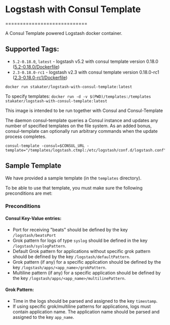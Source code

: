 # Logstash with Consul Template
============================

A Consul Template powered Logstash docker container.

## Supported Tags:
* `5.2-0.18.0`, `latest` - logstash v5.2 with consul template version 0.18.0 ([5.2-0.18.0/Dockerfile](https://github.com/stakater/dockerfile-logstash-with-consul-template/blob/master/5.2/Dockerfile))
* `2.3-0.18.0-rc1` - logstash v2.3 with consul template version 0.18.0-rc1 ([2.3-0.18.0-rc1/Dockerfile](https://github.com/stakater/dockerfile-logstash-with-consul-template/blob/master/2.3/Dockerfile))

`docker run stakater/logstash-with-consul-template:latest`

To specify templates:
`docker run -d -v $(PWD)/templates:/templates stakater/logstash-with-consul-template:latest`

This image is intended to be run together with Consul and Consul-Template

The daemon consul-template queries a Consul instance and updates any number of specified templates on the file system. As an added bonus, consul-template can optionally run arbitrary commands when the update process completes.

```
consul-template -consul=$CONSUL_URL -template="/templates/logstash.ctmpl:/etc/logstash/conf.d/logstash.conf"
```
## Sample Template 
We have provided a sample template (in the `templates` directory).

To be able to use that template, you must make sure the following preconditions are met: 

### Preconditions

#### Consul Key-Value entries:
* Port for receiving "beats" should be defined by the key `/logstash/beatsPort`
* Grok pattern for logs of type `syslog` should be defined in the key `/logstash/syslogPattern`.
* Default Grok pattern for applications without specific grok pattern should be defined by the key `/logstash/defaultPattern`.
* Grok pattern (if any) for a specific application should be defined by the key `/logstash/apps/<app_name>/grokPattern`.
* Multiline pattern (if any) for a specific application should be defined by the key `/logstash/apps/<app_name>/multilinePattern`.

#### Grok Pattern:
* Time in the logs should be parsed and assigned to the key `timestamp`.
* If using specific grok/multiline patterns for applications, logs must contain application name. The application name should be parsed and assigned to the key `app_name`.